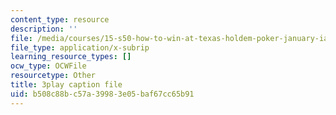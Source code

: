 ```yaml
---
content_type: resource
description: ''
file: /media/courses/15-s50-how-to-win-at-texas-holdem-poker-january-iap-2016/b508c88bc57a39983e05baf67cc65b91_GgdGtQME1I.srt
file_type: application/x-subrip
learning_resource_types: []
ocw_type: OCWFile
resourcetype: Other
title: 3play caption file
uid: b508c88b-c57a-3998-3e05-baf67cc65b91
---
```

